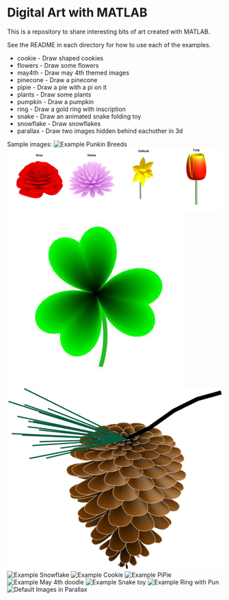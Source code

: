 # Digital Art with MATLAB

This is a repository to share interesting bits of art created with MATLAB.

See the README in each directory for how to use each of the examples.

- cookie - Draw shaped cookies
- flowers - Draw some flowers
- may4th - Draw may 4th themed images
- pinecone - Draw a pinecone
- pipie - Draw a pie with a pi on it
- plants - Draw some plants
- pumpkin - Draw a pumpkin
- ring - Draw a gold ring with inscription
- snake - Draw an animated snake folding toy
- snowflake - Draw snowflakes
- parallax - Draw two images hidden behind eachother in 3d

Sample images:
![Example Punkin Breeds](./pumpkin/punkin_tiles.jpg)
![Example Flowers](./flowers/flower_tiles.jpg)
![Example Plants](./plants/shamrock.jpg)
![Example Pinecone](./pinecone/pinecone.png)
![Example Snowflake](./snowflake/flaketilesh.png)
![Example Cookie](./cookie/cookie_tiles.png)
![Example PiPie](./pipie/PiPie.png)
![Example May 4th doodle](./may4th/may4th.png)
![Example Snake toy](./snake/animatedsnake.gif)
![Example Ring with Pun](./ring/pun-ring.jpg)
![Default Images in Parallax](./parallax/parallax_demo.gif)
